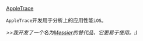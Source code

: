 [AppleTrace](https://github.com/everettjf/AppleTrace)

`AppleTrace`开发用于分析上的应用性能`iOS`。

*>>我开发了一个名为[Messier](https://messier.app/)的替代品，它更易于使用。:)*